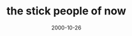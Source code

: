 ---
layout: base.njk
title : 'the stick people of now' 
view_title : 'the stick people of now' 
year : '2000' 
date : '2000-10-26' 
img_file : '/drawing/stickpeople.png' 
html_file : 'stickpeople' 
next_html : 'computertutor.html' 
year_order : '561' 
permalink : "title/{{html_file}}.html"
---